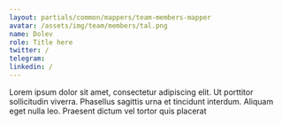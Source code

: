 ```yaml
---
layout: partials/common/mappers/team-members-mapper
avatar: /assets/img/team/members/tal.png
name: Dolev
role: Title here
twitter: /
telegram:
linkedin: /
---
```


Lorem ipsum dolor sit amet, consectetur adipiscing elit. Ut porttitor sollicitudin viverra. Phasellus sagittis urna et tincidunt interdum. Aliquam eget nulla leo. Praesent dictum vel tortor quis placerat
